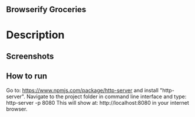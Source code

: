 ## Browserify Groceries 

# Description

## Screenshots

## How to run
Go to: https://www.npmjs.com/package/http-server and install "http-server".
Navigate to the project folder in command line interface and type: http-server -p 8080
This will show at: http://localhost:8080 in your internet browser.